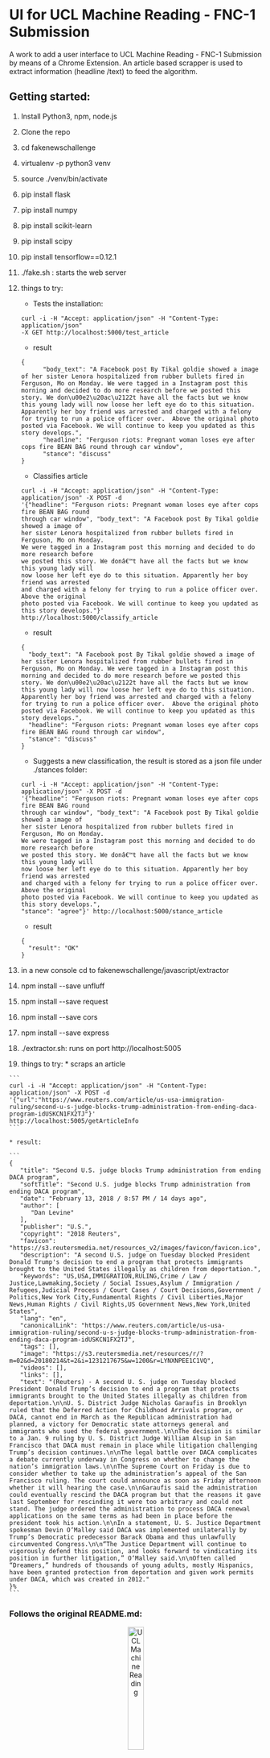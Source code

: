 # UI for UCL Machine Reading - FNC-1 Submission

A work to add a user interface to UCL Machine Reading - FNC-1 Submission
by means of a Chrome Extension. An article based scrapper is used to 
extract information (headline /text) to feed the algorithm.

## Getting started:
1. Install Python3, npm, node.js
2. Clone the repo
3. cd fakenewschallenge
4. virtualenv -p python3 venv
5. source ./venv/bin/activate
6. pip install flask
7. pip install numpy
8. pip install scikit-learn
9. pip install scipy
10. pip install tensorflow==0.12.1
11. ./fake.sh : starts the web server
12. things to try:

    * Tests the installation:
    
    ```
    curl -i -H "Accept: application/json" -H "Content-Type: application/json" 
    -X GET http://localhost:5000/test_article
    ```
    
    * result
    
    ```
    {
          "body_text": "A Facebook post By Tikal goldie showed a image of her sister Lenora hospitalized from rubber bullets fired in Ferguson, Mo on Monday. We were tagged in a Instagram post this morning and decided to do more research before we posted this story. We don\u00e2\u20ac\u2122t have all the facts but we know this young lady will now loose her left eye do to this situation. Apparently her boy friend was arrested and charged with a felony for trying to run a police officer over.  Above the original photo posted via Facebook. We will continue to keep you updated as this story develops.",
          "headline": "Ferguson riots: Pregnant woman loses eye after cops fire BEAN BAG round through car window",
          "stance": "discuss"
    }
    ```
    
    * Classifies article
    
    ```
    curl -i -H "Accept: application/json" -H "Content-Type: application/json" -X POST -d 
    '{"headline": "Ferguson riots: Pregnant woman loses eye after cops fire BEAN BAG round 
    through car window", "body_text": "A Facebook post By Tikal goldie showed a image of 
    her sister Lenora hospitalized from rubber bullets fired in Ferguson, Mo on Monday. 
    We were tagged in a Instagram post this morning and decided to do more research before 
    we posted this story. We donâ€™t have all the facts but we know this young lady will 
    now loose her left eye do to this situation. Apparently her boy friend was arrested 
    and charged with a felony for trying to run a police officer over.  Above the original 
    photo posted via Facebook. We will continue to keep you updated as this story develops."}' 
    http://localhost:5000/classify_article
    ```
    
    * result
    
    ```
    {
      "body_text": "A Facebook post By Tikal goldie showed a image of her sister Lenora hospitalized from rubber bullets fired in Ferguson, Mo on Monday. We were tagged in a Instagram post this morning and decided to do more research before we posted this story. We don\u00e2\u20ac\u2122t have all the facts but we know this young lady will now loose her left eye do to this situation. Apparently her boy friend was arrested and charged with a felony for trying to run a police officer over.  Above the original photo posted via Facebook. We will continue to keep you updated as this story develops.",
      "headline": "Ferguson riots: Pregnant woman loses eye after cops fire BEAN BAG round through car window",
      "stance": "discuss"
    }
    ```
    
    * Suggests a new classification, the result is stored as a json file under ./stances folder:
    
    ```
    curl -i -H "Accept: application/json" -H "Content-Type: application/json" -X POST -d 
    '{"headline": "Ferguson riots: Pregnant woman loses eye after cops fire BEAN BAG round 
    through car window", "body_text": "A Facebook post By Tikal goldie showed a image of 
    her sister Lenora hospitalized from rubber bullets fired in Ferguson, Mo on Monday. 
    We were tagged in a Instagram post this morning and decided to do more research before 
    we posted this story. We donâ€™t have all the facts but we know this young lady will 
    now loose her left eye do to this situation. Apparently her boy friend was arrested 
    and charged with a felony for trying to run a police officer over.  Above the original 
    photo posted via Facebook. We will continue to keep you updated as this story develops.", 
    "stance": "agree"}' http://localhost:5000/stance_article
    ```
 
     * result
     
    ```
    {
      "result": "OK"
    }
    ```
    
 13. in a new console cd to fakenewschallenge/javascript/extractor
 14. npm install --save unfluff
 15. npm install --save request
 16. npm install --save cors
 17. npm install --save express
 18. ./extractor.sh: runs on port http://localhost:5005
 19. things to try:
    * scraps an article
    
    ```
    curl -i -H "Accept: application/json" -H "Content-Type: application/json" -X POST -d 
    '{"url":"https://www.reuters.com/article/us-usa-immigration-ruling/second-u-s-judge-blocks-trump-administration-from-ending-daca-program-idUSKCN1FX2TJ"}' 
    http://localhost:5005/getArticleInfo
    ```
    
    * result:
    
    ```
    {
       "title": "Second U.S. judge blocks Trump administration from ending DACA program",
       "softTitle": "Second U.S. judge blocks Trump administration from ending DACA program",
       "date": "February 13, 2018 / 8:57 PM / 14 days ago",
       "author": [
          "Dan Levine"
       ],
       "publisher": "U.S.",
       "copyright": "2018 Reuters",
       "favicon": "https://s3.reutersmedia.net/resources_v2/images/favicon/favicon.ico",
       "description": "A second U.S. judge on Tuesday blocked President Donald Trump's decision to end a program that protects immigrants brought to the United States illegally as children from deportation.",
       "keywords": "US,USA,IMMIGRATION,RULING,Crime / Law / Justice,Lawmaking,Society / Social Issues,Asylum / Immigration / Refugees,Judicial Process / Court Cases / Court Decisions,Government / Politics,New York City,Fundamental Rights / Civil Liberties,Major News,Human Rights / Civil Rights,US Government News,New York,United States",
       "lang": "en",
       "canonicalLink": "https://www.reuters.com/article/us-usa-immigration-ruling/second-u-s-judge-blocks-trump-administration-from-ending-daca-program-idUSKCN1FX2TJ",
       "tags": [],
       "image": "https://s3.reutersmedia.net/resources/r/?m=02&d=20180214&t=2&i=1231217675&w=1200&r=LYNXNPEE1C1VQ",
       "videos": [],
       "links": [],
       "text": "(Reuters) - A second U. S. judge on Tuesday blocked President Donald Trump’s decision to end a program that protects immigrants brought to the United States illegally as children from deportation.\n\nU. S. District Judge Nicholas Garaufis in Brooklyn ruled that the Deferred Action for Childhood Arrivals program, or DACA, cannot end in March as the Republican administration had planned, a victory for Democratic state attorneys general and immigrants who sued the federal government.\n\nThe decision is similar to a Jan. 9 ruling by U. S. District Judge William Alsup in San Francisco that DACA must remain in place while litigation challenging Trump’s decision continues.\n\nThe legal battle over DACA complicates a debate currently underway in Congress on whether to change the nation’s immigration laws.\n\nThe Supreme Court on Friday is due to consider whether to take up the administration’s appeal of the San Francisco ruling. The court could announce as soon as Friday afternoon whether it will hearing the case.\n\nGaraufis said the administration could eventually rescind the DACA program but that the reasons it gave last September for rescinding it were too arbitrary and could not stand. The judge ordered the administration to process DACA renewal applications on the same terms as had been in place before the president took his action.\n\nIn a statement, U. S. Justice Department spokesman Devin O‘Malley said DACA was implemented unilaterally by Trump’s Democratic predecessor Barack Obama and thus unlawfully circumvented Congress.\n\n“The Justice Department will continue to vigorously defend this position, and looks forward to vindicating its position in further litigation,” O‘Malley said.\n\nOften called “Dreamers,” hundreds of thousands of young adults, mostly Hispanics, have been granted protection from deportation and given work permits under DACA, which was created in 2012."
    }%
    ```




### Follows the original README.md:





<p align="center">
<img src="https://github.com/uclmr/fakenewschallenge/blob/master/images/uclmr_logo.png" alt="UCL Machine Reading" width="25%"/>
</p>

# UCL Machine Reading - FNC-1 Submission

The stance detection model submitted by the [UCL Machine Reading](http://mr.cs.ucl.ac.uk/)
group (UCLMR) for stage number 1 of the [Fake News Challenge](http://www.fakenewschallenge.org/)
(FNC-1) is a single, end-to-end system consisting of lexical as well as
similarity features fed through a multi-layer perceptron (MLP) with one
hidden layer.

Although relatively simple in nature, the model performs on par with
more elaborate, ensemble-based systems of other teams.

The features extracted from the headline and article body pairs consist
of three overarching elements only:

* A bag-of-words term frequency (BoW-TF) vector of the headline
* A BoW-TF vector of the body
* The cosine similarity of term frequency-inverse document frequency
(TF-IDF) vectors of the headline and body

A schematic overview of the setup is provided below. Further detailed
information can be found in a [short paper](http://arxiv.org/abs/1707.03264)
on arXiv and the [model description](https://github.com/uclmr/fakenewschallenge/blob/master/description/uclmr_model_description.pdf)
submitted as part of FNC-1.

<br>
<br>
<p align="center">
<img src="https://github.com/uclmr/fakenewschallenge/blob/master/images/uclmr_model.jpeg" alt="Schematic diagram of UCLMR's model" width="80%"/>
</p>


## Reproducibility

This repository contains the files necessary to reproduce UCLMR's
submission.

Rather than providing seed values and requiring the model to be
retrained, the repository contains relevant scripts and the TensorFlow
model trained as part of the submission.

The submission can easily be reproduced by loading this model using the
`pred.py` script to make the predictions on the relevant test set.

Alternatively, as suggested by the organizers of the competition, the
validity of the submission can be checked by also using the `pred.py`
script to train the model with different seeds and evaluating the
mean performance of the system.

## Getting started

To get started, simply download the files in this repository to a local
directory.

### Prerequisites

The model was developed, trained and tested using the
following:

```
Python==3.5.2
NumPy==1.11.3
scikit-learn==0.18.1
TensorFlow==0.12.1
```

Please note that compatibility of the saved model with newer versions
of `TensorFlow` has not been checked. Accordingly, please use the
`TensorFlow` version listed above.

### Installing

Other than ensuring the dependencies are in place, no separate
installation is required.

Simply execute the `pred.py` file once the repository has been
saved locally.

## Reproducing the submission

The `pred.py` script can be run in two different modes: 'load' or 'train'.
Upon running the `pred.py` file, the user is requested to input
the desired mode.

Execution of the `pred.py` file in 'load' mode entails the
following:

* The train set will be loaded from `train_stances.csv` and
`train_bodies.csv` using the corresponding `FNCData` class defined in
`util.py`.
* The test set will be loaded from `test_stances_unlabeled.csv` and
`train_bodies.csv` using the same `FNCData` class. Please note that
`test_stances_unlabeled.csv` corresponds to the second, amended release
of the file.
* The train and test sets are then respectively processed by the
`pipeline_train` and `pipeline_test` functions defined in `util.py`.
* The `TensorFlow` model saved in the `model` directory is then loaded
in place of the model definition in `pred.py`. The associated
`load_model` function can be found in `util.py`.
* The model is then used to predict the labels on the processed test
set.
* The predictions are then saved in a `predictions_test.csv` file in the
top level of the local directory. The corresponding `save_predictions`
function is defined in `util.py`. The predictions made are equivalent to
those submitted during the competition.

Execution of the `pred.py` file in 'train' mode encompasses steps
identical to those outlined above with the exception of the model being
trained as opposed to loaded from file. In this case, the predictions
will obviously not be identical to those submitted during the
competition.

The file name for the predictions can be changed in section '# Set file
names' at the top of `pred.py`, if required.

Please note that the predictions are saved in chronological order with
respect to the `test_stances_unlabeled.csv` file, however, only the
predictions are saved and not combined with the `Headline` and `Body ID`
fields of the source file.

## Team members

* [Benjamin Riedel](https://www.linkedin.com/in/benjaminriedel/) - Full implementation
* [Isabelle Augenstein](http://isabelleaugenstein.github.io/) - Advice
* [George Spithourakis](http://geospith.github.io/) - Advice
* [Sebastian Riedel](http://www.riedelcastro.org/) - Academic supervision

## Citation

If you use this work in your research, please cite the [short paper](http://arxiv.org/abs/1707.03264)
on arXiv using the following BibTeX entry.

```
@article{riedel2017fnc,
    author = {Benjamin Riedel and Isabelle Augenstein and George Spithourakis and Sebastian Riedel},
    title = {A simple but tough-to-beat baseline for the {F}ake {N}ews {C}hallenge stance detection task},
    journal = {CoRR},
    volume = {abs/1707.03264},
    year = {2017},
    url = {http://arxiv.org/abs/1707.03264}
}
```

## License

This project is licensed under the Apache 2.0 License. Please see the
`LICENSE.txt` file for details.

## Acknowledgements

* Richard Davis and Chris Proctor at the Graduate School of Education
at Stanford University for [the description of their development
efforts for FNC-1](https://web.stanford.edu/class/cs224n/reports/2761239.pdf).
The model presented here is based on their setup.
* Florian Mai at the Department of Computer Science at
Christian-Albrechts Universtität zu Kiel for insightful and constructive
discussions during model development.
* Anna Seg of FNC-1 team 'annaseg' for her suggestions on how to split
the training data for more realistic model evaluation.



